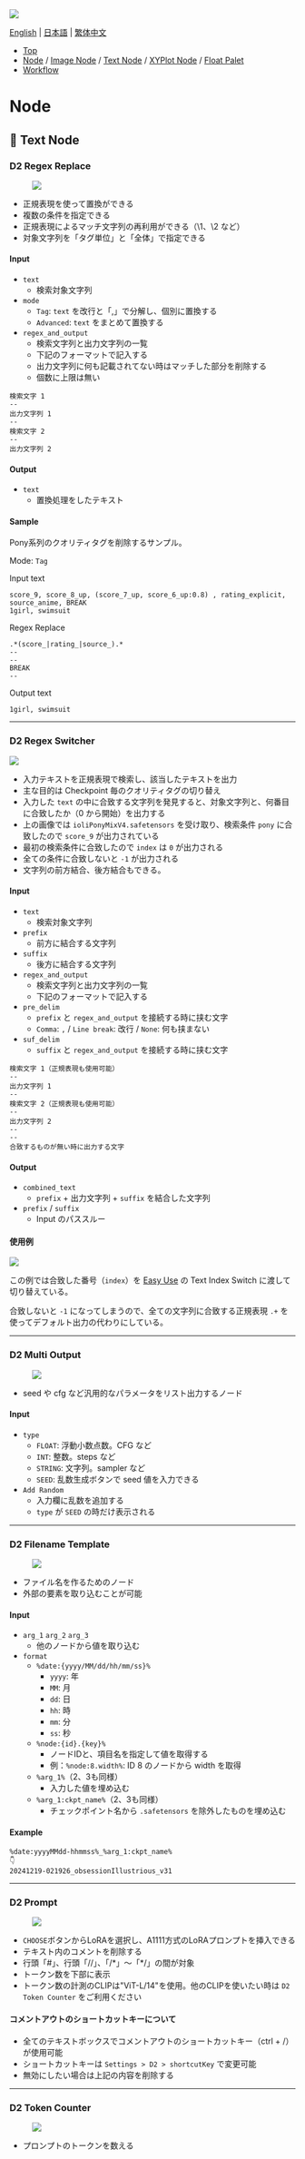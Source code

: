 <img src="../img/title.jpg" style="max-width:100%">



<a href="../en/index.md">English</a> | <a href="../ja/index.md">日本語</a> | <a href="../zh/index.md">繁体中文</a>

- <a href="index.md">Top</a>
- <a href="node.md">Node</a> / <a href="node_image.md">Image Node</a> / <a href="node_text.md">Text Node</a> / <a href="node_xy.md">XYPlot Node</a> / <a href="node_float.md">Float Palet</a>
- <a href="workflow.md">Workflow</a>



<h1>
Node
</h1>



## :tomato: Text Node




### D2 Regex Replace

<figure>
  <img src="../img/regex_replace_2.png">
</figure>

- 正規表現を使って置換ができる
- 複数の条件を指定できる
- 正規表現によるマッチ文字列の再利用ができる（\1、\2 など）
- 対象文字列を「タグ単位」と「全体」で指定できる

#### Input

- `text`
    - 検索対象文字列
- `mode`
  - `Tag`: `text` を改行と「,」で分解し、個別に置換する
  - `Advanced`: `text` をまとめて置換する
- `regex_and_output`
    - 検索文字列と出力文字列の一覧
    - 下記のフォーマットで記入する
    - 出力文字列に何も記載されてない時はマッチした部分を削除する
    - 個数に上限は無い

```
検索文字 1
--
出力文字列 1
--
検索文字 2
--
出力文字列 2
```

#### Output

- `text`
    - 置換処理をしたテキスト

#### Sample

Pony系列のクオリティタグを削除するサンプル。

Mode: `Tag`

Input text
```
score_9, score_8_up, (score_7_up, score_6_up:0.8) , rating_explicit, source_anime, BREAK
1girl, swimsuit
```
Regex Replace
```
.*(score_|rating_|source_).*
--
--
BREAK
--

```

Output text
```
1girl, swimsuit
```


---




### D2 Regex Switcher

  <img src="../img/regex_switcher_1.png">

- 入力テキストを正規表現で検索し、該当したテキストを出力
- 主な目的は Checkpoint 毎のクオリティタグの切り替え
- 入力した `text` の中に合致する文字列を発見すると、対象文字列と、何番目に合致したか（0 から開始）を出力する
- 上の画像では `ioliPonyMixV4.safetensors` を受け取り、検索条件 `pony` に合致したので `score_9` が出力されている
- 最初の検索条件に合致したので `index` は `0` が出力される
- 全ての条件に合致しないと `-1` が出力される
- 文字列の前方結合、後方結合もできる。

#### Input

- `text`
    - 検索対象文字列
- `prefix`
    - 前方に結合する文字列
- `suffix`
    - 後方に結合する文字列
- `regex_and_output`
    - 検索文字列と出力文字列の一覧
    - 下記のフォーマットで記入する
- `pre_delim`
    - `prefix` と `regex_and_output` を接続する時に挟む文字
    - `Comma`: `,` / `Line break`: 改行 / `None`: 何も挟まない
- `suf_delim`
    - `suffix` と `regex_and_output` を接続する時に挟む文字

```
検索文字 1（正規表現も使用可能）
--
出力文字列 1
--
検索文字 2（正規表現も使用可能）
--
出力文字列 2
--
--
合致するものが無い時に出力する文字
```

#### Output

- `combined_text`
    - `prefix` + 出力文字列 + `suffix` を結合した文字列
- `prefix` / `suffix`
    - Input のパススルー

#### 使用例

  <img src="../img/regex_switcher_2.png">

この例では合致した番号（`index`）を [Easy Use](https://github.com/yolain/ComfyUI-Easy-Use) の Text Index Switch に渡して切り替えている。

合致しないと `-1` になってしまうので、全ての文字列に合致する正規表現 `.+` を使ってデフォルト出力の代わりにしている。


---


### D2 Multi Output

<figure>
  <img src="../img/multi.png">
</figure>

- seed や cfg など汎用的なパラメータをリスト出力するノード

#### Input

- `type`
    - `FLOAT`: 浮動小数点数。CFG など
    - `INT`: 整数。steps など
    - `STRING`: 文字列。sampler など
    - `SEED`: 乱数生成ボタンで seed 値を入力できる
- `Add Random`
    - 入力欄に乱数を追加する
    - `type` が `SEED` の時だけ表示される


---

### D2 Filename Template

<figure>
  <img src="../img/filename_template.png">
</figure>

- ファイル名を作るためのノード
- 外部の要素を取り込むことが可能

#### Input

- `arg_1` `arg_2` `arg_3`
  - 他のノードから値を取り込む
- `format`
    - `%date:{yyyy/MM/dd/hh/mm/ss}%`
      - `yyyy`: 年
      - `MM`: 月
      - `dd`: 日
      - `hh`: 時
      - `mm`: 分
      - `ss`: 秒
    - `%node:{id}.{key}%`
      - ノードIDと、項目名を指定して値を取得する
      - 例：`%node:8.width%`: ID 8 のノードから width を取得
    - `%arg_1%`（2、3も同様）
      - 入力した値を埋め込む
    - `%arg_1:ckpt_name%`（2、3も同様）
      - チェックポイント名から `.safetensors` を除外したものを埋め込む

#### Example
```
%date:yyyyMMdd-hhmmss%_%arg_1:ckpt_name%
👇
20241219-021926_obsessionIllustrious_v31
```

---

### D2 Prompt

<figure>
  <img src="../img/prompt.png?2">
</figure>

- `CHOOSE`ボタンからLoRAを選択し、A1111方式のLoRAプロンプトを挿入できる
- テキスト内のコメントを削除する
- 行頭「#」、行頭「//」、「/\*」〜「\*/」の間が対象
- トークン数を下部に表示
- トークン数の計測のCLIPは"ViT-L/14"を使用。他のCLIPを使いたい時は `D2 Token Counter` をご利用ください


#### コメントアウトのショートカットキーについて

- 全てのテキストボックスでコメントアウトのショートカットキー（ctrl + /）が使用可能
- ショートカットキーは `Settings > D2 > shortcutKey` で変更可能
- 無効にしたい場合は上記の内容を削除する


---

### D2 Token Counter

<figure>
  <img src="../img/token_counter.png">
</figure>

- プロンプトのトークンを数える